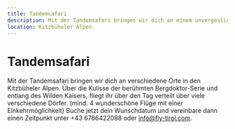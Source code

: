 ```yaml
---
title: Tandemsafari
description: Mit der Tandemsafari bringen wir dich an einem unvergeslichen Tag an verschiedene Orte in den Kitzbüheler Alpen und lassen dich die atemberaubende Kulisse aus einer ganz neuen Perspektive kennenlernen.
location: Kitzbüheler Alpen
---
```


# Tandemsafari

Mit der Tandemsafari bringen wir dich an verschiedene Orte in den Kitzbüheler Alpen. Über die Kulisse der berühmten Bergdoktor-Serie und entlang des Wilden Kaisers, fliegt ihr über den Tag verteilt über viele verschiedene Dörfer. (mind. 4 wunderschöne Flüge mit einer Einkehrmöglichkeit) Buche jetzt dein Wunschdatum und vereinbare dann einen Zeitpunkt  unter +43 6766422088 oder info@fly-tirol.com. 

